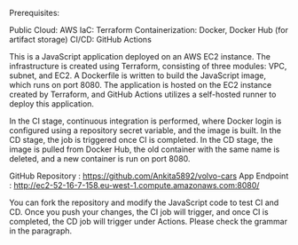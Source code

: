 Prerequisites:

Public Cloud: AWS
IaC: Terraform
Containerization: Docker, Docker Hub (for artifact storage)
CI/CD: GitHub Actions

This is a JavaScript application deployed on an AWS EC2 instance. The infrastructure is created using Terraform, consisting of three modules: VPC, subnet, and EC2. A Dockerfile is written to build the JavaScript image, which runs on port 8080. The application is hosted on the EC2 instance created by Terraform, and GitHub Actions utilizes a self-hosted runner to deploy this application.

In the CI stage, continuous integration is performed, where Docker login is configured using a repository secret variable, and the image is built. In the CD stage, the job is triggered once CI is completed. In the CD stage, the image is pulled from Docker Hub, the old container with the same name is deleted, and a new container is run on port 8080.

GitHub Repository : https://github.com/Ankita5892/volvo-cars
App Endpoint : http://ec2-52-16-7-158.eu-west-1.compute.amazonaws.com:8080/

You can fork the repository and modify the JavaScript code to test CI and CD. Once you push your changes, the CI job will trigger, and once CI is completed, the CD job will trigger under Actions. Please check the grammar in the paragraph.

